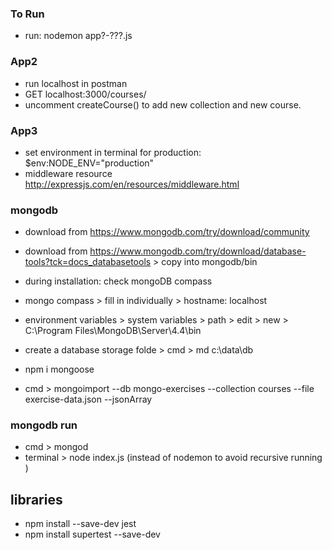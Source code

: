 ### To Run
- run: nodemon app?-???.js

### App2
- run localhost in postman
- GET localhost:3000/courses/
- uncomment createCourse() to add new collection and new course.

### App3
- set environment in terminal for production: $env:NODE_ENV="production"
- middleware resource http://expressjs.com/en/resources/middleware.html

### mongodb
- download from https://www.mongodb.com/try/download/community
- download from https://www.mongodb.com/try/download/database-tools?tck=docs_databasetools > copy into mongodb/bin 
- during installation: check mongoDB compass
- mongo compass > fill in individually > hostname: localhost

- environment variables > system variables > path > edit > new > C:\Program Files\MongoDB\Server\4.4\bin
- create a database storage folde > cmd > md c:\data\db
- npm i mongoose
- cmd > mongoimport --db mongo-exercises --collection courses --file exercise-data.json --jsonArray

### mongodb run
- cmd > mongod
- terminal > node index.js (instead of nodemon to avoid recursive running ) 

## libraries
- npm install --save-dev jest
- npm install supertest --save-dev
